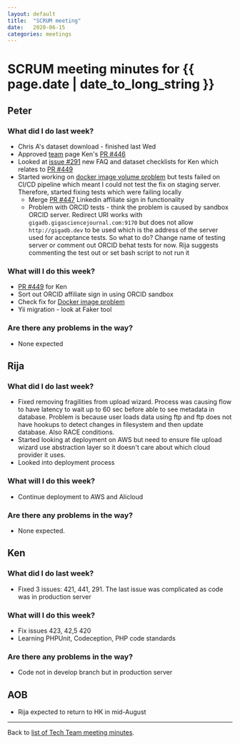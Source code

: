 ```yaml
---
layout: default
title:  "SCRUM meeting"
date:   2020-06-15
categories: meetings
---
```

# SCRUM meeting minutes for {{ page.date | date_to_long_string }}

## Peter

### What did I do last week?
* Chris A's dataset download - finished last Wed
* Approved [team](http://gigadb.org/site/team) page Ken's [PR #446](https://github.com/gigascience/gigadb-website/pull/446) 
* Looked at [issue #291](https://github.com/gigascience/gigadb-website/issues/291) new FAQ and dataset checklists for Ken which relates to [PR #449](https://github.com/gigascience/gigadb-website/pull/449)
* Started working on [docker image volume problem](https://github.com/gigascience/gigadb-website/issues/342) but tests failed on CI/CD pipeline which meant I could not test the fix on staging server. Therefore, started fixing tests which were failing locally
    * Merge [PR #447](https://github.com/gigascience/gigadb-website/pull/447) Linkedin affiliate sign in functionality
    * Problem with ORCID tests - think the problem is caused by sandbox ORCID server. Redirect URI works with `gigadb.gigasciencejournal.com:9170` but does not allow `http://gigadb.dev` to be used which is the address of the server used for acceptance tests. So what to do? Change name of testing server or comment out ORCID behat tests for now. Rija suggests commenting the test out or set bash script to not run it


### What will I do this week?
* [PR #449](https://github.com/gigascience/gigadb-website/pull/449) for Ken
* Sort out ORCID affiliate sign in using ORCID sandbox
* Check fix for [Docker image problem](https://github.com/gigascience/gigadb-website/issues/342)
* Yii migration - look at Faker tool

### Are there any problems in the way?
* None expected

## Rija

### What did I do last week?
* Fixed removing fragilities from upload wizard. Process was causing flow to have latency to wait up to 60 sec before able to see metadata in database. Problem is because user loads data using ftp and ftp does not have hookups to detect changes in filesystem and then update database. Also RACE conditions.
* Started looking at deployment on AWS but need to ensure file upload wizard use abstraction layer so it doesn't care about which cloud provider it uses.
* Looked into deployment process

### What will I do this week?
* Continue deployment to AWS and Alicloud

### Are there any problems in the way?
* None expected.

## Ken

### What did I do last week?
* Fixed 3 issues: 421, 441, 291. The last issue was complicated as code was in production server

### What will I do this week?
* Fix issues 423, 42,5 420
* Learning PHPUnit, Codeception, PHP code standards

### Are there any problems in the way?
* Code not in develop branch but in production server


## AOB

* Rija expected to return to HK in mid-August 

<hr>

Back to [list of Tech Team meeting minutes][scrum-meetings].

[scrum-meetings]: /techteam/index.html
